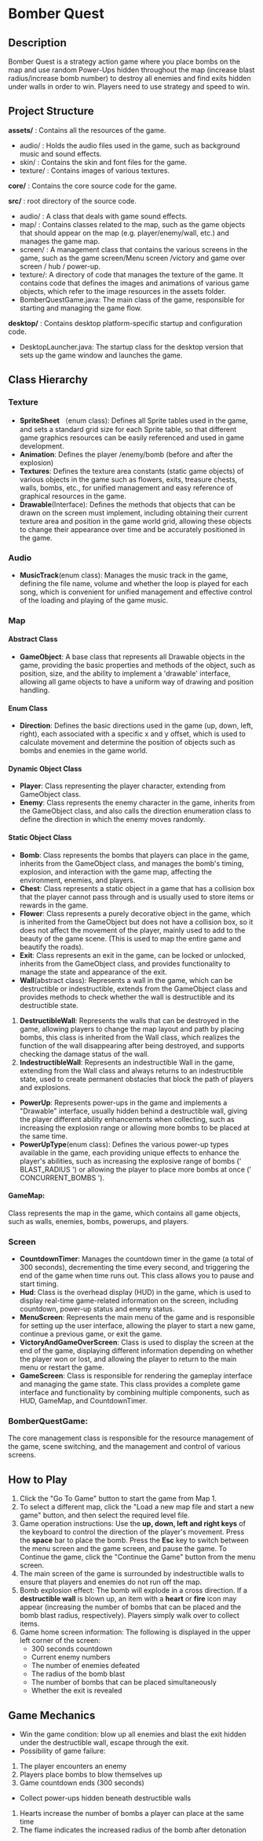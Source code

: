 # Bomber Quest

## Description
Bomber Quest is a strategy action game where you place
bombs on the map and use random Power-Ups hidden 
throughout the map 
(increase blast radius/increase bomb number) 
to destroy all enemies and find exits hidden 
under walls in order to win.
Players need to use strategy and speed to win.

## Project Structure

**assets/** : Contains all the resources of the game.
- audio/ : Holds the audio files used in the game, such as background music and sound effects.
- skin/ : Contains the skin and font files for the game.
- texture/ : Contains images of various textures.

**core/** : Contains the core source code for the game.

**src/** : root directory of the source code.

- audio/ : A class that deals with game sound effects. 
- map/ : Contains classes related to the map, such as the game objects that should appear on the map (e.g. player/enemy/wall, etc.) and manages the game map.
- screen/ : A management class that contains the various screens in the game, such as the game screen/Menu screen /victory and game over screen / hub / power-up.
- texture/: A directory of code that manages the texture of the game. It contains code that defines the images and animations of various game objects, which refer to the image resources in the assets folder.
- BomberQuestGame.java: The main class of the game, responsible for starting and managing the game flow.

**desktop/** : Contains desktop platform-specific startup and configuration code.

- DesktopLauncher.java: The startup class for the desktop version that sets up the game window and launches the game.

## Class Hierarchy
### Texture
- **SpriteSheet** （enum class): Defines all Sprite tables used in the game, and sets a standard grid size for each Sprite table, so that different game graphics resources can be easily referenced and used in game development.
- **Animation**: Defines the player /enemy/bomb (before and after the explosion)
- **Textures**: Defines the texture area constants (static game objects) of various objects in the game such as flowers, exits, treasure chests, walls, bombs, etc., for unified management and easy reference of graphical resources in the game.
- **Drawable**(Interface): Defines the methods that objects that can be drawn on the screen must implement, including obtaining their current texture area and position in the game world grid, allowing these objects to change their appearance over time and be accurately positioned in the game.

### Audio
- **MusicTrack**(enum class): Manages the music track in the game, defining the file name, volume and whether the loop is played for each song, which is convenient for unified management and effective control of the loading and playing of the game music.

### Map
#### Abstract Class
- **GameObject**: A base class that represents all Drawable objects in the game, providing the basic properties and methods of the object, such as position, size, and the ability to implement a 'drawable' interface, allowing all game objects to have a uniform way of drawing and position handling.
#### Enum Class
- **Direction**: Defines the basic directions used in the game (up, down, left, right), each associated with a specific x and y offset, which is used to calculate movement and determine the position of objects such as bombs and enemies in the game world.
####  Dynamic Object Class
- **Player**: Class representing the player character, extending from GameObject class.
- **Enemy**: Class represents the enemy character in the game, inherits from the GameObject class, and also calls the direction enumeration class to define the direction in which the enemy moves randomly.
#### Static Object Class
- **Bomb**: Class represents the bombs that players can place in the game, inherits from the GameObject class, and manages the bomb's timing, explosion, and interaction with the game map, affecting the environment, enemies, and players.
- **Chest**: Class represents a static object in a game that has a collision box that the player cannot pass through and is usually used to store items or rewards in the game.
- **Flower**: Class represents a purely decorative object in the game, which is inherited from the GameObject but does not have a collision box, so it does not affect the movement of the player, mainly used to add to the beauty of the game scene. (This is used to map the entire game and beautify the roads).
- **Exit**: Class represents an exit in the game, can be locked or unlocked, inherits from the GameObject class, and provides functionality to manage the state and appearance of the exit.
- **Wall**(abstract class): Represents a wall in the game, which can be destructible or indestructible, extends from the GameObject class and provides methods to check whether the wall is destructible and its destructible state.
1. **DestructibleWall**: Represents the walls that can be destroyed in the game, allowing players to change the map layout and path by placing bombs, this class is inherited from the Wall class, which realizes the function of the wall disappearing after being destroyed, and supports checking the damage status of the wall.
2. **IndestructibleWall**: Represents an indestructible Wall in the game, extending from the Wall class and always returns to an indestructible state, used to create permanent obstacles that block the path of players and explosions.
- **PowerUp**: Represents power-ups in the game and implements a "Drawable" interface, usually hidden behind a destructible wall, giving the player different ability enhancements when collecting, such as increasing the explosion range or allowing more bombs to be placed at the same time.
- **PowerUpType**(enum class): Defines the various power-up types available in the game, each providing unique effects to enhance the player's abilities, such as increasing the explosive range of bombs (' BLAST_RADIUS ') or allowing the player to place more bombs at once (' CONCURRENT_BOMBS ').
#### GameMap:
Class represents the map in the game, which contains all game objects, such as walls, enemies, bombs, powerups, and players.

### Screen
- **CountdownTimer**: Manages the countdown timer in the game (a total of 300 seconds), decrementing the time every second, and triggering the end of the game when time runs out. This class allows you to pause and start timing.
- **Hud**: Class is the overhead display (HUD) in the game, which is used to display real-time game-related information on the screen, including countdown, power-up status and enemy status.
- **MenuScreen**: Represents the main menu of the game and is responsible for setting up the user interface, allowing the player to start a new game, continue a previous game, or exit the game.
- **VictoryAndGameOverScreen**: Class is used to display the screen at the end of the game, displaying different information depending on whether the player won or lost, and allowing the player to return to the main menu or restart the game.
- **GameScreen**: Class is responsible for rendering the gameplay interface and managing the game state. This class provides a complete game interface and functionality by combining multiple components, such as HUD, GameMap, and CountdownTimer.

### BomberQuestGame:
The core management class is responsible for the resource management of the game, scene switching, and the management and control of various screens.

## How to Play
1. Click the "Go To Game" button to start the game from Map 1.
2. To select a different map, click the "Load a new map file and start a new game" button, and then select the required level file.
3. Game operation instructions:
   Use the **up, down, left and right keys** of the keyboard to control the direction of the player's movement.
   Press the **space** bar to place the bomb.
   Press the **Esc** key to switch between the menu screen and the game screen, and pause the game. To Continue the game, click the "Continue the Game" button from the menu screen.
4. The main screen of the game is surrounded by indestructible walls to ensure that players and enemies do not run off the map.
5. Bomb explosion effect:
   The bomb will explode in a cross direction.
   If a **destructible wall** is blown up, an item with a **heart** or **fire** icon may appear (increasing the number of bombs that can be placed and the bomb blast radius, respectively). Players simply walk over to collect items.
6. Game home screen information:
   The following is displayed in the upper left corner of the screen:
   - 300 seconds countdown
   - Current enemy numbers
   - The number of enemies defeated
   - The radius of the bomb blast
   - The number of bombs that can be placed simultaneously
   - Whether the exit is revealed

## Game Mechanics
- Win the game condition: blow up all enemies and blast the exit hidden under the destructible wall, escape through the exit.
- Possibility of game failure:
1. The player encounters an enemy
2. Players place bombs to blow themselves up
3. Game countdown ends (300 seconds)
- Collect power-ups hidden beneath destructible walls
1. Hearts increase the number of bombs a player can place at the same time
2. The flame indicates the increased radius of the bomb after detonation